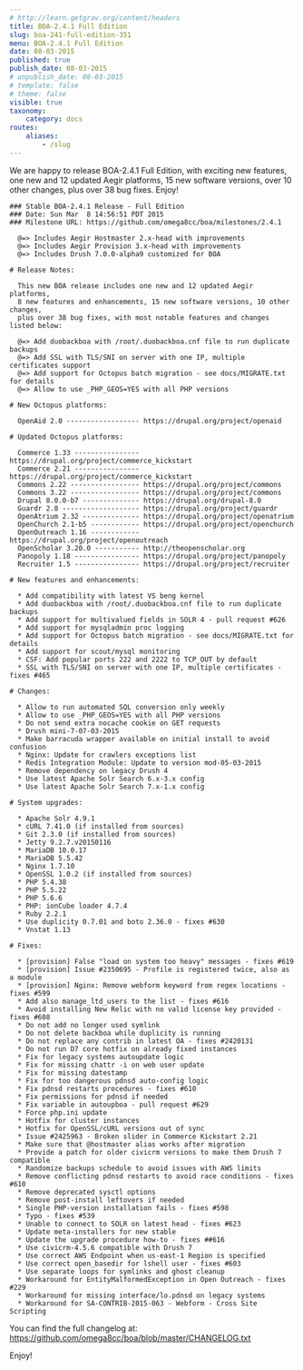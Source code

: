 ```yaml
---
# http://learn.getgrav.org/content/headers
title: BOA-2.4.1 Full Edition
slug: boa-241-full-edition-351
menu: BOA-2.4.1 Full Edition
date: 08-03-2015
published: true
publish_date: 08-03-2015
# unpublish_date: 08-03-2015
# template: false
# theme: false
visible: true
taxonomy:
    category: docs
routes:
    aliases:
        - /slug
---
```


 We are happy to release BOA-2.4.1 Full Edition, with exciting new features, one new and 12 updated Aegir platforms, 15 new software versions, over 10 other changes, plus over 38 bug fixes. Enjoy!

 
    ### Stable BOA-2.4.1 Release - Full Edition
    ### Date: Sun Mar  8 14:56:51 PDT 2015
    ### Milestone URL: https://github.com/omega8cc/boa/milestones/2.4.1
    
      @=> Includes Aegir Hostmaster 2.x-head with improvements
      @=> Includes Aegir Provision 3.x-head with improvements
      @=> Includes Drush 7.0.0-alpha9 customized for BOA
    
    # Release Notes:
    
      This new BOA release includes one new and 12 updated Aegir platforms,
      8 new features and enhancements, 15 new software versions, 10 other changes,
      plus over 38 bug fixes, with most notable features and changes listed below:
    
      @=> Add duobackboa with /root/.duobackboa.cnf file to run duplicate backups
      @=> Add SSL with TLS/SNI on server with one IP, multiple certificates support
      @=> Add support for Octopus batch migration - see docs/MIGRATE.txt for details
      @=> Allow to use _PHP_GEOS=YES with all PHP versions
    
    # New Octopus platforms:
    
      OpenAid 2.0 ------------------ https://drupal.org/project/openaid
    
    # Updated Octopus platforms:
    
      Commerce 1.33 ---------------- https://drupal.org/project/commerce_kickstart
      Commerce 2.21 ---------------- https://drupal.org/project/commerce_kickstart
      Commons 2.22 ----------------- https://drupal.org/project/commons
      Commons 3.22 ----------------- https://drupal.org/project/commons
      Drupal 8.0.0-b7 -------------- https://drupal.org/drupal-8.0
      Guardr 2.8 ------------------- https://drupal.org/project/guardr
      OpenAtrium 2.32 -------------- https://drupal.org/project/openatrium
      OpenChurch 2.1-b5 ------------ https://drupal.org/project/openchurch
      OpenOutreach 1.16 ------------ https://drupal.org/project/openoutreach
      OpenScholar 3.20.0 ----------- http://theopenscholar.org
      Panopoly 1.18 ---------------- https://drupal.org/project/panopoly
      Recruiter 1.5 ---------------- https://drupal.org/project/recruiter
    
    # New features and enhancements:
    
      * Add compatibility with latest VS beng kernel
      * Add duobackboa with /root/.duobackboa.cnf file to run duplicate backups
      * Add support for multivalued fields in SOLR 4 - pull request #626
      * Add support for mysqladmin proc logging
      * Add support for Octopus batch migration - see docs/MIGRATE.txt for details
      * Add support for scout/mysql monitoring
      * CSF: Add popular ports 222 and 2222 to TCP_OUT by default
      * SSL with TLS/SNI on server with one IP, multiple certificates - fixes #465
    
    # Changes:
    
      * Allow to run automated SQL conversion only weekly
      * Allow to use _PHP_GEOS=YES with all PHP versions
      * Do not send extra nocache cookie on GET requests
      * Drush mini-7-07-03-2015
      * Make barracuda wrapper available on initial install to avoid confusion
      * Nginx: Update for crawlers exceptions list
      * Redis Integration Module: Update to version mod-05-03-2015
      * Remove dependency on legacy Drush 4
      * Use latest Apache Solr Search 6.x-3.x config
      * Use latest Apache Solr Search 7.x-1.x config
    
    # System upgrades:
    
      * Apache Solr 4.9.1
      * cURL 7.41.0 (if installed from sources)
      * Git 2.3.0 (if installed from sources)
      * Jetty 9.2.7.v20150116
      * MariaDB 10.0.17
      * MariaDB 5.5.42
      * Nginx 1.7.10
      * OpenSSL 1.0.2 (if installed from sources)
      * PHP 5.4.38
      * PHP 5.5.22
      * PHP 5.6.6
      * PHP: ionCube loader 4.7.4
      * Ruby 2.2.1
      * Use duplicity 0.7.01 and boto 2.36.0 - fixes #630
      * Vnstat 1.13
    
    # Fixes:
    
      * [provision] False "load on system too heavy" messages - fixes #619
      * [provision] Issue #2350695 - Profile is registered twice, also as a module
      * [provision] Nginx: Remove webform keyword from regex locations - fixes #599
      * Add also manage_ltd_users to the list - fixes #616
      * Avoid installing New Relic with no valid license key provided - fixes #608
      * Do not add no longer used symlink
      * Do not delete backboa while duplicity is running
      * Do not replace any contrib in latest OA - fixes #2420131
      * Do not run D7 core hotfix on already fixed instances
      * Fix for legacy systems autoupdate logic
      * Fix for missing chattr -i on web user update
      * Fix for missing datestamp
      * Fix for too dangerous pdnsd auto-config logic
      * Fix pdnsd restarts procedures - fixes #610
      * Fix permissions for pdnsd if needed
      * Fix variable in autoupboa - pull request #629
      * Force php.ini update
      * Hotfix for cluster instances
      * Hotfix for OpenSSL/cURL versions out of sync
      * Issue #2425963 - Broken slider in Commerce Kickstart 2.21
      * Make sure that @hostmaster alias works after migration
      * Provide a patch for older civicrm versions to make them Drush 7 compatible
      * Randomize backups schedule to avoid issues with AWS limits
      * Remove conflicting pdnsd restarts to avoid race conditions - fixes #610
      * Remove deprecated sysctl options
      * Remove post-install leftovers if needed
      * Single PHP-version installation fails - fixes #598
      * Typo - fixes #539
      * Unable to connect to SOLR on latest head - fixes #623
      * Update meta-installers for new stable
      * Update the upgrade procedure how-to - fixes ##616
      * Use civicrm-4.5.6 compatible with Drush 7
      * Use correct AWS Endpoint when us-east-1 Region is specified
      * Use correct open_basedir for lshell user - fixes #603
      * Use separate loops for symlinks and ghost cleanup
      * Workaround for EntityMalformedException in Open Outreach - fixes #229
      * Workaround for missing interface/lo.pdnsd on legacy systems
      * Workaround for SA-CONTRIB-2015-063 - Webform - Cross Site Scripting


 You can find the full changelog at: https://github.com/omega8cc/boa/blob/master/CHANGELOG.txt

Enjoy!